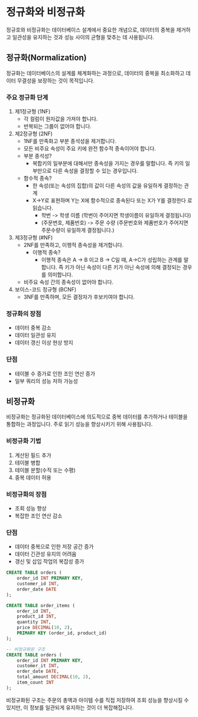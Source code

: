 # 정규화와 비정규화
정규호와 비정규화는 데이터베이스 설계에서 중요한 개념으로, 데이터의 중복을 제거하고 일관성을 유지하는 것과 
성능 사이의 균형을 맞추는 데 사용됩니다.

## 정규화(Normalization)
정규화는 데이터베이스의 설계를 체계화하는 과정으로, 데이터의 중복을 최소화하고 데이터 무결성을 보장하는 것이 목적입니다.

### 주요 정규화 단계
1. 제1정규형 (1NF)
   - 각 컬럼이 원자값을 가져야 합니다.
   - 반복되는 그룹이 없어야 합니다.
2. 제2정규형 (2NF)
   - 1NF를 만족화고 부분 종석성을 제거합니다.
   - 모든 비주요 속성이 주요 키에 완전 함수적 종속이어야 합니다.
   - 부분 종석성?
     - 복합키의 일부분에 대해서만 종속성을 가지는 경우를 말합니다. 즉 키의 일부만으로 다른 속성을 결정할 수 있는 경우입니다.
   - 함수적 종속?
     - 한 속성(또는 속성의 집합)의 값이 다른 속성의 값을 유일하게 결정하는 관계
     - X->Y로 표현하며 Y는 X에 함수적으로 종속된다 또는 X가 Y를 결정한다 로 읽습니다.
       - 학번 -> 학생 이름 (학번이 주어지면 학생이름이 유일하게 결정됩니다)
       - (주문번호, 제품번호) -> 주문 수량 (주문번호와 제품번호가 주어지면 주문수량이 유일하게 결정됩니다.)
3. 제3정규형 (#NF)
   - 2NF를 만족하고, 이행적 종속성을 제거합니다.
     - 이행적 종속?
       - 이행적 종속은 A -> B 이고 B -> C일 때, A->C가 성립하는 관계를 말합니다. 즉 키가 아닌 속성이 다른 키가 아닌 속성에 의해 결정되는 경우를 의미합니다.
   - 비주요 속성 간의 종속성이 없어야 합니다.
4. 보이스-코드 정규형 (BCNF)
    - 3NF를 만족하며, 모든 결정자가 후보키여야 합니다.

### 정규화의 장점
- 데이터 중복 감소
- 데이터 일관성 유지
- 데이터 갱신 이상 현상 방지

### 단점
- 테이블 수 증가로 인한 조인 연산 증가
- 일부 쿼리의 성능 저하 가능성

## 비정규화
비정규화는 정규화된 데이터베이스에 의도적으로 중복 데이터를 추가하거나 테이블을 통합하는 과정입니다.
주로 읽기 성능을 향상시키기 위해 사용됩니다.

### 비정규화 기법
1. 계산된 필드 추가
2. 테이블 병합
3. 테이블 분할(수직 또는 수평)
4. 중복 데이터 허용

### 비정규화의 장점
- 조회 성능 향상
- 복잡한 조인 연산 감소

### 단점
- 데이터 중복으로 인한 저장 공간 증가
- 데이터 긴관성 유지의 어려움
- 갱신 및 삽입 작업의 복잡성 증가

```sql
CREATE TABLE orders (
    order_id INT PRIMARY KEY,
    customer_id INT,
    order_date DATE
);

CREATE TABLE order_items (
    order_id INT,
    product_id INT,
    quantity INT,
    price DECIMAL(10, 2),
    PRIMARY KEY (order_id, product_id)
);

-- 비정규화된 구조
CREATE TABLE orders (
    order_id INT PRIMARY KEY,
    customer_it INT,
    order_date DATE,
    total_amount DECIMAL(10, 2),
    item_count INT
);
```
비정규화된 구조는 주문의 총액과 아이템 수를 직접 저장하여 조회 성능을 향상시킬 수 있지만, 이 정보를 일관되게 유지하는 것이 더 복잡해집니다.